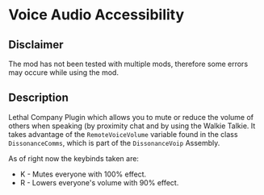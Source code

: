 # Voice Audio Accessibility
## Disclaimer
The mod has not been tested with multiple mods, therefore some errors may occure while using the mod.

## Description
Lethal Company Plugin which allows you to mute or reduce the volume of others when speaking (by proximity chat and by using the Walkie Talkie. 
It takes advantage of the `RemoteVoiceVolume` variable found in the class `DissonanceComms`, which is part of the `DissonanceVoip` Assembly.

As of right now the keybinds taken are:
- K - Mutes everyone with 100% effect.
- R - Lowers everyone's volume with 90% effect.
